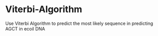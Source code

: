 # Viterbi-Algorithm
Use Viterbi Algorithm to predict the most likely sequence in predicting AGCT in ecoil DNA

